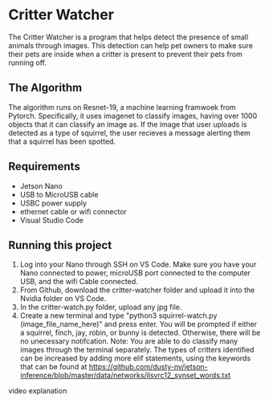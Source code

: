 # Critter Watcher
The Critter Watcher is a program that helps detect the presence of small animals through images. This detection can help pet owners to make sure their pets are inside when a critter is present to prevent their pets from running off.


## The Algorithm
The algorithm runs on Resnet-19, a machine learning framwoek from Pytorch. Specifically, it uses imagenet to classify images, having over 1000 objects that it can classify an image as. If the image that user uploads is detected as a type of squirrel, the user recieves a message alerting them that a squirrel has been spotted.

## Requirements
- Jetson Nano
- USB to MicroUSB cable
- USBC power supply
- ethernet cable or wifi connector
- Visual Studio Code


## Running this project
1) Log into your Nano through SSH on VS Code. Make sure you have your Nano connected to power, microUSB port connected to the computer USB, and the wifi Cable connected.
2) From Github, download the critter-watcher folder and upload it into the Nvidia folder on VS Code.
3) In the critter-watch.py folder, upload any jpg file.
4) Create a new terminal and type "python3 squirrel-watch.py (image_file_name_here)" and press enter. You will be prompted if either a squirrel, finch, jay, robin, or bunny is detected. Otherwise, there will be no unecessary notifcation.
Note: You are able to do classify many images through the terminal separately. The types of critters identified can be increased by adding more elif statements, using the keywords that can be found at https://github.com/dusty-nv/jetson-inference/blob/master/data/networks/ilsvrc12_synset_words.txt


video explanation
